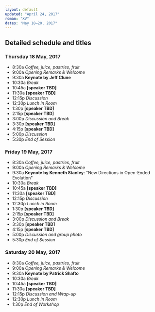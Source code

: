 ```yaml
---
layout: default
updated: "April 24, 2017"
roman: "XV"
dates: "May 18–20, 2017"
---
```


## Detailed schedule and titles

### Thursday 18 May, 2017

- 8:30a _Coffee, juice, pastries, fruit_
- 9:00a _Opening Remarks & Welcome_
- 9:30a **Keynote by Jeff Clune**
- 10:30a _Break_
- 10:45a **[speaker TBD]**
- 11:30a **[speaker TBD]**
- 12:15p _Discussion_
- 12:30p _Lunch in Room_
- 1:30p **[speaker TBD]**
- 2:15p **[speaker TBD]**
- 3:00p _Discussion and Break_
- 3:30p **[speaker TBD]**
- 4:15p **[speaker TBD]**
- 5:00p _Discussion_
- 5:30p _End of Session_

### Friday 19 May, 2017
- 8:30a _Coffee, juice, pastries, fruit_
- 9:00a _Opening Remarks & Welcome_
- 9:30a **Keynote by Kenneth Stanley**: "New Directions in Open-Ended Evolution"
- 10:30a _Break_
- 10:45a **[speaker TBD]**
- 11:30a **[speaker TBD]**
- 12:15p _Discussion_
- 12:30p _Lunch in Room_
- 1:30p **[speaker TBD]**
- 2:15p **[speaker TBD]**
- 3:00p _Discussion and Break_
- 3:30p **[speaker TBD]**
- 4:15p **[speaker TBD]**
- 5:00p _Discussion and group photo_
- 5:30p _End of Session_

### Saturday 20 May, 2017
- 8:30a _Coffee, juice, pastries, fruit_
- 9:00a _Opening Remarks & Welcome_
- 9:30a **Keynote by Patrick Shafto**
- 10:30a _Break_
- 10:45a **[speaker TBD]**
- 11:30a **[speaker TBD]**
- 12:15p _Discussion and Wrap-up_
- 12:30p _Lunch in Room_
- 1:30p _End of Workshop_
